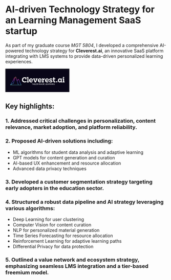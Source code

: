 # AI-driven Technology Strategy for an Learning Management SaaS startup

As part of my graduate course *MGT 5804*, I developed a comprehensive AI-powered technology strategy for **Cleverest.ai**, an innovative SaaS platform integrating with LMS systems to provide data-driven personalized learning experiences.

<img src="img/Logo.png" width="200">

## Key highlights:

### 1. Addressed critical challenges in personalization, content relevance, market adoption, and platform reliability.

### 2. Proposed AI-driven solutions including:
 - ML algorithms for student data analysis and adaptive learning
 - GPT models for content generation and curation
 - AI-based UX enhancement and resource allocation
 - Advanced data privacy techniques

### 3. Developed a customer segmentation strategy targeting early adopters in the education sector.

### 4. Structured a robust data pipeline and AI strategy leveraging various algorithms:
 - Deep Learning for user clustering
 - Computer Vision for content curation
 - NLP for personalized material generation
 - Time Series Forecasting for resource allocation
 - Reinforcement Learning for adaptive learning paths
 - Differential Privacy for data protection

### 5. Outlined a value network and ecosystem strategy, emphasizing seamless LMS integration and a tier-based freemium model.
